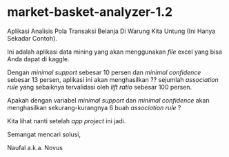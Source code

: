 # market-basket-analyzer-1.2
Aplikasi Analisis Pola Transaksi Belanja Di Warung Kita Untung (Ini Hanya Sekadar Contoh).

Ini adalah aplikasi data mining yang akan menggunakan _file_ excel yang bisa Anda dapat di kaggle.

Dengan _minimal support_ sebesar 10 persen dan _minimal confidence_ sebesar 13 persen, aplikasi ini akan menghasilkan ?? sejumlah _association rule_ yang sebaiknya tervalidasi oleh _lift ratio_ sebesar 100 persen.

Apakah dengan variabel _minimal support_ dan _minimal confidence_ akan menghasilkan sekurang-kurangnya 6 buah _association rule_ ?

Kita lihat nanti setelah _app project_ ini jadi.

Semangat mencari solusi,

Naufal a.k.a. Novus
